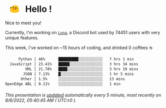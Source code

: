 <h1>   <img src="./spoinky.gif" style="vertical-align:middle;" width="30px">   Hello ! </h1>

Nice to meet you!

Currently, I'm working on <a href='https://github.com/Asgarrrr/Luna'>`Luna`</a>, a Discord bot used by 74451 users with very unique features.

This week, I've worked on ~15 hours of coding, and drinked 0 coffees ☕

```
      Python │ 46%      █████████░░░░░░░░░░░   7 hrs 1 min
  JavaScript │ 23.41%   █████░░░░░░░░░░░░░░░   3 hrs 34 mins
         XML │ 21.78%   ████░░░░░░░░░░░░░░░░   3 hrs 19 mins
        JSON │ 7.13%    █░░░░░░░░░░░░░░░░░░░   1 hr 5 mins
       Other │ 1.5%     ░░░░░░░░░░░░░░░░░░░░   13 mins
OpenEdge ABL │ 0.11%    ░░░░░░░░░░░░░░░░░░░░   1 min
```

###### This presentation is [updated](https://github.com/Asgarrrr) automatically every 5 minute, most recently on 8/6/2022, 05:40:45 AM ( UTC±0 ).